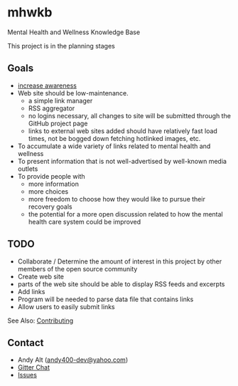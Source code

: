 # mhwkb
Mental Health and Wellness Knowledge Base

This project is in the planning stages

## Goals
* [increase awareness](http://www.ohchr.org/EN/NewsEvents/Pages/DisplayNews.aspx?NewsID=21689&LangID=E)
* Web site should be low-maintenance.
  * a simple link manager
  * RSS aggregator
  * no logins necessary, all changes to site will be submitted through the
  GitHub project page
  * links to external web sites added should have relatively fast load times,
  not be bogged down fetching hotlinked images, etc.
* To accumulate a wide variety of links related to mental health and wellness
* To present information that is not well-advertised by well-known media outlets
* To provide people with
  * more information
  * more choices
  * more freedom to choose how they would like to pursue their recovery goals
  * the potential for a more open discussion related to how the mental health
  care system could be improved

## TODO
* Collaborate / Determine the amount of interest in this project by other
members of the open source community
* Create web site
* parts of the web site should be able to display RSS feeds and excerpts
* Add links
* Program will be needed to parse data file that contains links
* Allow users to easily submit links

See Also: [Contributing](CONTRIBUTING.md)

## Contact
* Andy Alt (andy400-dev@yahoo.com)
* [Gitter Chat](https://gitter.im/mhwkb/Lobby)
* [Issues](https://github.com/andy5995/mhwkb/issues)
